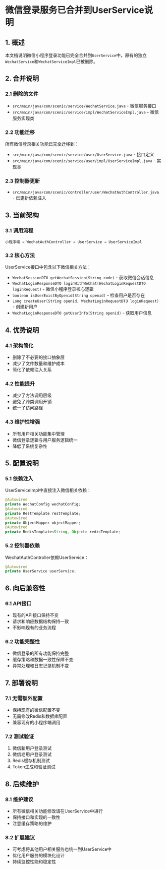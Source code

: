 # 微信登录服务已合并到UserService说明

## 1. 概述

本文档说明微信小程序登录功能已完全合并到`UserService`中，原有的独立`WechatService`和`WechatServiceImpl`已被删除。

## 2. 合并说明

### 2.1 删除的文件
- `src/main/java/com/scenic/service/WechatService.java` - 微信服务接口
- `src/main/java/com/scenic/service/impl/WechatServiceImpl.java` - 微信服务实现类

### 2.2 功能迁移
所有微信登录相关功能已完全迁移到：
- `src/main/java/com/scenic/service/user/UserService.java` - 接口定义
- `src/main/java/com/scenic/service/user/impl/UserServiceImpl.java` - 实现类

### 2.3 控制器更新
- `src/main/java/com/scenic/controller/user/WechatAuthController.java` - 已更新依赖注入

## 3. 当前架构

### 3.1 调用流程
```
小程序端 → WechatAuthController → UserService → UserServiceImpl
```

### 3.2 核心方法
UserService接口中包含以下微信相关方法：
- `WechatSessionDTO getWechatSession(String code)` - 获取微信会话信息
- `WechatLoginResponseDTO loginWithWeChat(WechatLoginRequestDTO loginRequest)` - 微信小程序登录核心逻辑
- `boolean isUserExistByOpenid(String openid)` - 检查用户是否存在
- `Long createUser(String openid, WechatLoginRequestDTO loginRequest)` - 创建新用户
- `WechatLoginResponseDTO getUserInfo(String openid)` - 获取用户信息

## 4. 优势说明

### 4.1 架构简化
- 删除了不必要的接口抽象层
- 减少了文件数量和维护成本
- 简化了依赖注入关系

### 4.2 性能提升
- 减少了方法调用层级
- 避免了跨类调用开销
- 统一了访问路径

### 4.3 维护性增强
- 所有用户相关功能集中管理
- 微信登录逻辑与用户服务逻辑统一
- 降低了系统复杂性

## 5. 配置说明

### 5.1 依赖注入
UserServiceImpl中直接注入微信相关依赖：
```java
@Autowired
private WechatConfig wechatConfig;
@Autowired
private RestTemplate restTemplate;
@Autowired
private ObjectMapper objectMapper;
@Autowired
private RedisTemplate<String, Object> redisTemplate;
```

### 5.2 控制器依赖
WechatAuthController依赖UserService：
```java
@Autowired
private UserService userService;
```

## 6. 向后兼容性

### 6.1 API接口
- 现有的API接口保持不变
- 请求和响应数据结构保持一致
- 不影响现有的业务流程

### 6.2 功能完整性
- 微信登录的所有功能保持完整
- 缓存策略和数据一致性保障不变
- 异常处理和日志记录机制不变

## 7. 部署说明

### 7.1 无需额外配置
- 保持现有的微信配置不变
- 无需修改Redis和数据库配置
- 兼容现有的小程序端调用

### 7.2 测试验证
1. 微信新用户登录测试
2. 微信老用户登录测试
3. Redis缓存机制测试
4. Token生成和验证测试

## 8. 后续维护

### 8.1 维护建议
- 所有微信相关功能修改请在UserService中进行
- 保持接口和实现的一致性
- 注意缓存策略的维护

### 8.2 扩展建议
- 可考虑将其他用户相关服务也统一到UserService中
- 优化用户服务的模块化设计
- 持续监控性能和稳定性
